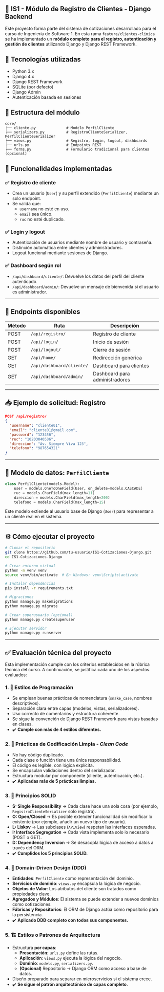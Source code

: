 
## 🏥 IS1 - Módulo de Registro de Clientes - Django Backend

Este proyecto forma parte del sistema de cotizaciones desarrollado para el curso de Ingeniería de Software 1. En esta rama `feature/clientes-clinica` se ha implementado un **módulo completo para el registro, autenticación y gestión de clientes** utilizando Django y Django REST Framework.

## 🔧 Tecnologías utilizadas

- Python 3.x  
- Django 4.x  
- Django REST Framework  
- SQLite (por defecto)  
- Django Admin  
- Autenticación basada en sesiones  


## 📁 Estructura del módulo

```
core/
├── cliente.py              # Modelo PerfilCliente
├── serializers.py          # RegistroClienteSerializer, PerfilClienteSerializer
├── views.py                # Registro, login, logout, dashboards
├── urls.py                 # Endpoints REST
├── forms.py                # Formulario tradicional para clientes (opcional)

```
## 🧠 Funcionalidades implementadas

### ✅ Registro de cliente
- Crea un usuario (`User`) y su perfil extendido (`PerfilCliente`) mediante un solo endpoint.
- Se valida que:
  - `username` no esté en uso.
  - `email` sea único.
  - `ruc` no esté duplicado.

### ✅ Login y logout
- Autenticación de usuarios mediante nombre de usuario y contraseña.
- Distinción automática entre clientes y administradores.
- Logout funcional mediante sesiones de Django.

### ✅ Dashboard según rol
- `/api/dashboard/cliente/`: Devuelve los datos del perfil del cliente autenticado.
- `/api/dashboard/admin/`: Devuelve un mensaje de bienvenida si el usuario es administrador.

---

## 📌 Endpoints disponibles

| Método | Ruta                         | Descripción                    |
|--------|------------------------------|--------------------------------|
| POST   | `/api/registro/`             | Registro de cliente            |
| POST   | `/api/login/`                | Inicio de sesión               |
| POST   | `/api/logout/`               | Cierre de sesión               |
| GET    | `/api/home/`                 | Redirección genérica           |
| GET    | `/api/dashboard/cliente/`    | Dashboard para clientes        |
| GET    | `/api/dashboard/admin/`      | Dashboard para administradores |

---

## 📥 Ejemplo de solicitud: Registro

```json
POST /api/registro/
{
  "username": "cliente01",
  "email": "cliente01@gmail.com",
  "password": "123456",
  "ruc": "10203040506",
  "direccion": "Av. Siempre Viva 123",
  "telefono": "987654321"
}
````

---

## 👤 Modelo de datos: `PerfilCliente`

```python
class PerfilCliente(models.Model):
    user = models.OneToOneField(User, on_delete=models.CASCADE)
    ruc = models.CharField(max_length=11)
    direccion = models.CharField(max_length=200)
    telefono = models.CharField(max_length=15)
```

Este modelo extiende al usuario base de Django (`User`) para representar a un cliente real en el sistema.

---

## ⚙️ Cómo ejecutar el proyecto

```bash
# Clonar el repositorio
git clone https://github.com/tu-usuario/IS1-Cotizaciones-Django.git
cd IS1-Cotizaciones-Django

# Crear entorno virtual
python -m venv venv
source venv/bin/activate  # En Windows: venv\Scripts\activate

# Instalar dependencias
pip install -r requirements.txt

# Migraciones
python manage.py makemigrations
python manage.py migrate

# Crear superusuario (opcional)
python manage.py createsuperuser

# Ejecutar servidor
python manage.py runserver
```

---

## ✅ Evaluación técnica del proyecto

Esta implementación cumple con los criterios establecidos en la rúbrica técnica del curso. A continuación, se justifica cada uno de los aspectos evaluados:

### 1. 🎯 Estilos de Programación 
* Se emplean buenas prácticas de nomenclatura (`snake_case`, nombres descriptivos).
* Separación clara entre capas (modelos, vistas, serializadores).
* Uso correcto de comentarios y estructura coherente.
* Se sigue la convención de Django REST Framework para vistas basadas en clases.
* ✔️ **Cumple con más de 4 estilos diferentes.**

### 2. 🧼 Prácticas de Codificación Limpia - *Clean Code* 
* No hay código duplicado.
* Cada clase o función tiene una única responsabilidad.
* El código es legible, con lógica explícita.
* Se encapsulan validaciones dentro del serializador.
* Estructura modular por componente (cliente, autenticación, etc.).
* ✔️ **Aplicadas más de 5 prácticas limpias.**

### 3. 🧱 Principios SOLID
* **S: Single Responsibility** → Cada clase hace una sola cosa (por ejemplo, `RegistroClienteSerializer` solo registra).
* **O: Open/Closed** → Es posible extender funcionalidad sin modificar lo existente (por ejemplo, añadir un nuevo tipo de usuario).
* **L: Liskov** → Las subclases (`APIView`) respetan las interfaces esperadas.
* **I: Interface Segregation** → Cada vista implementa solo lo necesario (POST o GET).
* **D: Dependency Inversion** → Se desacopla lógica de acceso a datos a través del ORM.
* ✔️ **Cumplidos los 5 principios SOLID.**

### 4. 📘 Domain-Driven Design (DDD) 
* **Entidades**: `PerfilCliente` como representación del dominio.
* **Servicios de dominio**: `views.py` encapsula la lógica de negocio.
* **Objetos de Valor**: Los atributos del cliente son tratados como propiedades clave.
* **Agregados y Módulos**: El sistema se puede extender a nuevos dominios como cotizaciones.
* **Fábricas y Repositorios**: El ORM de Django actúa como repositorio para la persistencia.
* ✔️ **Aplicado DDD completo con todos sus componentes.**

### 5. 🏗️ Estilos o Patrones de Arquitectura 
* Estructura **por capas**:
  * **Presentación**: `urls.py` define las rutas.
  * **Aplicación**: `views.py` ejecuta la lógica del negocio.
  * **Dominio**: `models.py`, `serializers.py`.
  * **(Opcional)** Repositorio → Django ORM como acceso a base de datos.
* Diseño preparado para separar en microservicios si el sistema crece.
* ✔️ **Se sigue el patrón arquitectónico de capas completo.**


